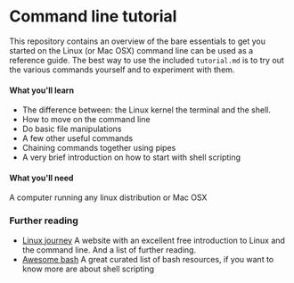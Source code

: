# Command line tutorial

This repository contains an overview of the bare essentials to get you started on the Linux (or Mac OSX) command line can be used as a reference guide.
The best way to use the included `tutorial.md` is to try out the various commands yourself and to experiment with them.

#### What you'll learn

* The difference between: the Linux kernel the terminal and the shell. 
* How to move on the command line 
* Do basic file manipulations 
* A few other useful commands
* Chaining commands together using pipes
* A very brief introduction on how to start with shell scripting

#### What you'll need

A computer running any linux distribution or Mac OSX 


### Further reading

* [Linux journey](https://linuxjourney.com/) A website with an excellent free introduction to Linux and the command line. And a list of further reading.
* [Awesome bash](https://github.com/awesome-lists/awesome-bash) A great curated list of bash resources, if you want to know more are about shell scripting
